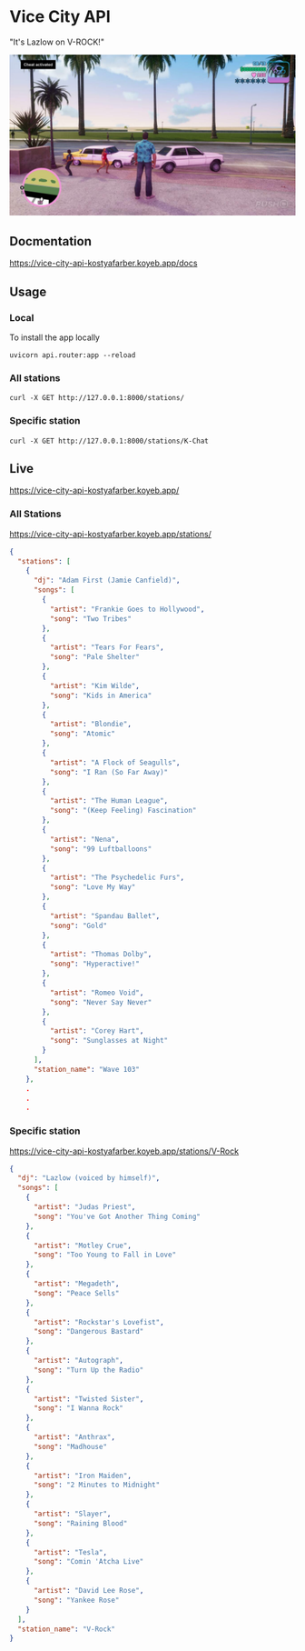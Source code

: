 # Vice City API
"It's Lazlow on V-ROCK!"

![Alt text](image.png)

## Docmentation
https://vice-city-api-kostyafarber.koyeb.app/docs
## Usage
### Local 
To install the app locally
```shell
uvicorn api.router:app --reload
```

### All stations
```shell
curl -X GET http://127.0.0.1:8000/stations/
```
### Specific station
```shell
curl -X GET http://127.0.0.1:8000/stations/K-Chat
```

## Live
https://vice-city-api-kostyafarber.koyeb.app/

### All Stations
https://vice-city-api-kostyafarber.koyeb.app/stations/

```json
{
  "stations": [
    {
      "dj": "Adam First (Jamie Canfield)",
      "songs": [
        {
          "artist": "Frankie Goes to Hollywood",
          "song": "Two Tribes"
        },
        {
          "artist": "Tears For Fears",
          "song": "Pale Shelter"
        },
        {
          "artist": "Kim Wilde",
          "song": "Kids in America"
        },
        {
          "artist": "Blondie",
          "song": "Atomic"
        },
        {
          "artist": "A Flock of Seagulls",
          "song": "I Ran (So Far Away)"
        },
        {
          "artist": "The Human League",
          "song": "(Keep Feeling) Fascination"
        },
        {
          "artist": "Nena",
          "song": "99 Luftballoons"
        },
        {
          "artist": "The Psychedelic Furs",
          "song": "Love My Way"
        },
        {
          "artist": "Spandau Ballet",
          "song": "Gold"
        },
        {
          "artist": "Thomas Dolby",
          "song": "Hyperactive!"
        },
        {
          "artist": "Romeo Void",
          "song": "Never Say Never"
        },
        {
          "artist": "Corey Hart",
          "song": "Sunglasses at Night"
        }
      ],
      "station_name": "Wave 103"
    },
    .
    .
    .
```
### Specific station
https://vice-city-api-kostyafarber.koyeb.app/stations/V-Rock

```json
{
  "dj": "Lazlow (voiced by himself)",
  "songs": [
    {
      "artist": "Judas Priest",
      "song": "You've Got Another Thing Coming"
    },
    {
      "artist": "Motley Crue",
      "song": "Too Young to Fall in Love"
    },
    {
      "artist": "Megadeth",
      "song": "Peace Sells"
    },
    {
      "artist": "Rockstar's Lovefist",
      "song": "Dangerous Bastard"
    },
    {
      "artist": "Autograph",
      "song": "Turn Up the Radio"
    },
    {
      "artist": "Twisted Sister",
      "song": "I Wanna Rock"
    },
    {
      "artist": "Anthrax",
      "song": "Madhouse"
    },
    {
      "artist": "Iron Maiden",
      "song": "2 Minutes to Midnight"
    },
    {
      "artist": "Slayer",
      "song": "Raining Blood"
    },
    {
      "artist": "Tesla",
      "song": "Comin 'Atcha Live"
    },
    {
      "artist": "David Lee Rose",
      "song": "Yankee Rose"
    }
  ],
  "station_name": "V-Rock"
}
```

